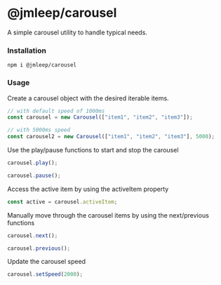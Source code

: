 # @jmleep/carousel

A simple carousel utility to handle typical needs.

### Installation

`npm i @jmleep/carousel`

### Usage

Create a carousel object with the desired iterable items.

```ts
// with default speed of 1000ms
const carousel = new Carousel(["item1", "item2", "item3"]);

// with 5000ms speed
const carousel2 = new Carousel(["item1", "item2", "item3"], 5000);
```

Use the play/pause functions to start and stop the carousel

```ts
carousel.play();

carousel.pause();
```

Access the active item by using the activeItem property

```ts
const active = carousel.activeItem;
```

Manually move through the carousel items by using the next/previous functions

```ts
carousel.next();

carousel.previous();
```

Update the carousel speed

```ts
carousel.setSpeed(2000);
```
